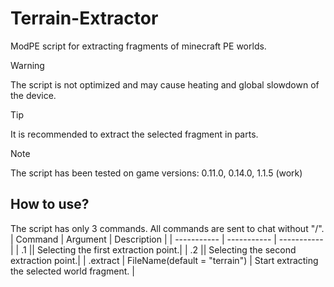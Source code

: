# Terrain-Extractor
ModPE script for extracting fragments of minecraft PE worlds.
> [!Warning]
> The script is not optimized and may cause heating and global slowdown of the device.

> [!Tip]
> It is recommended to extract the selected fragment in parts.

> [!Note]
> The script has been tested on game versions: 0.11.0, 0.14.0, 1.1.5 (work)
## How to use?
The script has only 3 commands.
All commands are sent to chat without "/".
| Command | Argument | Description |
| ----------- | ----------- | ----------- |
| .1 || Selecting the first extraction point.|
| .2 || Selecting the second extraction point.|
| .extract | FileName(default = "terrain") | Start extracting the selected world fragment. |
